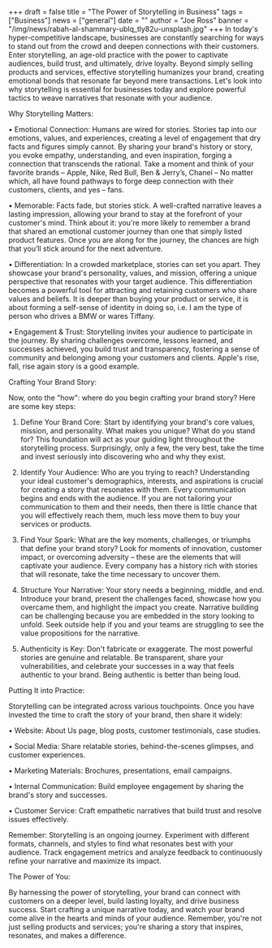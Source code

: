 +++
draft = false
title = "The Power of Storytelling in Business"
tags = ["Business"]
news = ["general"]
date = ""
author = "Joe Ross"
banner = "/img/news/rabah-al-shammary-ublq_tly82u-unsplash.jpg"
+++
In today's hyper-competitive landscape, businesses are constantly searching for ways to stand out from the crowd and deepen connections with their customers. Enter storytelling, an age-old practice with the power to captivate audiences, build trust, and ultimately, drive loyalty. Beyond simply selling products and services, effective storytelling humanizes your brand, creating emotional bonds that resonate far beyond mere transactions. Let's look into why storytelling is essential for businesses today and explore powerful tactics to weave narratives that resonate with your audience.

Why Storytelling Matters:

•	Emotional Connection: Humans are wired for stories. Stories tap into our emotions, values, and experiences, creating a level of engagement that dry facts and figures simply cannot. By sharing your brand's history or story, you evoke empathy, understanding, and even inspiration, forging a connection that transcends the rational. Take a moment and think of your favorite brands – Apple, Nike, Red Bull, Ben & Jerry’s, Chanel – No matter which, all have found pathways to forge deep connection with their customers, clients, and yes – fans. 

•	Memorable: Facts fade, but stories stick. A well-crafted narrative leaves a lasting impression, allowing your brand to stay at the forefront of your customer's mind. Think about it: you're more likely to remember a brand that shared an emotional customer journey than one that simply listed product features. Once you are along for the journey, the chances are high that you’ll stick around for the next adventure. 

•	Differentiation: In a crowded marketplace, stories can set you apart. They showcase your brand's personality, values, and mission, offering a unique perspective that resonates with your target audience. This differentiation becomes a powerful tool for attracting and retaining customers who share values and beliefs. It is deeper than buying your product or service, it is about forming a self-sense of identity in doing so, i.e. I am the type of person who drives a BMW or wares Tiffany.

•	Engagement & Trust: Storytelling invites your audience to participate in the journey. By sharing challenges overcome, lessons learned, and successes achieved, you build trust and transparency, fostering a sense of community and belonging among your customers and clients. Apple's rise, fall, rise again story is a good example. 

Crafting Your Brand Story:

Now, onto the "how": where do you begin crafting your brand story? Here are some key steps:

1. Define Your Brand Core: Start by identifying your brand's core values, mission, and personality. What makes you unique? What do you stand for? This foundation will act as your guiding light throughout the storytelling process. Surprisingly, only a few, the very best, take the time and invest seriously into discovering who and why they exist. 

2. Identify Your Audience: Who are you trying to reach? Understanding your ideal customer's demographics, interests, and aspirations is crucial for creating a story that resonates with them. Every communication begins and ends with the audience. If you are not tailoring your communication to them and their needs, then there is little chance that you will effectively reach them, much less move them to buy your services or products. 

3. Find Your Spark: What are the key moments, challenges, or triumphs that define your brand story? Look for moments of innovation, customer impact, or overcoming adversity – these are the elements that will captivate your audience. Every company has a history rich with stories that will resonate, take the time necessary to uncover them. 

4. Structure Your Narrative: Your story needs a beginning, middle, and end. Introduce your brand, present the challenges faced, showcase how you overcame them, and highlight the impact you create. Narrative building can be challenging because you are embedded in the story looking to unfold. Seek outside help if you and your teams are struggling to see the value propositions for the narrative.

5. Authenticity is Key: Don't fabricate or exaggerate. The most powerful stories are genuine and relatable. Be transparent, share your vulnerabilities, and celebrate your successes in a way that feels authentic to your brand. Being authentic is better than being loud. 

Putting It into Practice:

Storytelling can be integrated across various touchpoints. Once you have invested the time to craft the story of your brand, then share it widely:

•	Website: About Us page, blog posts, customer testimonials, case studies.

•	Social Media: Share relatable stories, behind-the-scenes glimpses, and customer experiences.

•	Marketing Materials: Brochures, presentations, email campaigns.

•	Internal Communication: Build employee engagement by sharing the brand's story and successes.

•	Customer Service: Craft empathetic narratives that build trust and resolve issues effectively.

Remember: Storytelling is an ongoing journey. Experiment with different formats, channels, and styles to find what resonates best with your audience. Track engagement metrics and analyze feedback to continuously refine your narrative and maximize its impact.

The Power of You:

By harnessing the power of storytelling, your brand can connect with customers on a deeper level, build lasting loyalty, and drive business success. Start crafting a unique narrative today, and watch your brand come alive in the hearts and minds of your audience. Remember, you're not just selling products and services; you're sharing a story that inspires, resonates, and makes a difference.
